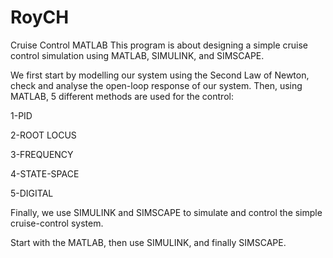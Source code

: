 # RoyCH
Cruise Control MATLAB
This program is about designing a simple cruise control simulation using MATLAB, SIMULINK, and SIMSCAPE.

We first start by modelling our system using the Second Law of Newton, check and analyse the open-loop response of our system.
Then, using MATLAB, 5 different methods are used for the control:

1-PID 

2-ROOT LOCUS

3-FREQUENCY

4-STATE-SPACE

5-DIGITAL

Finally, we use SIMULINK and SIMSCAPE to simulate and control the simple cruise-control system.

Start with the MATLAB, then use SIMULINK, and finally SIMSCAPE.
